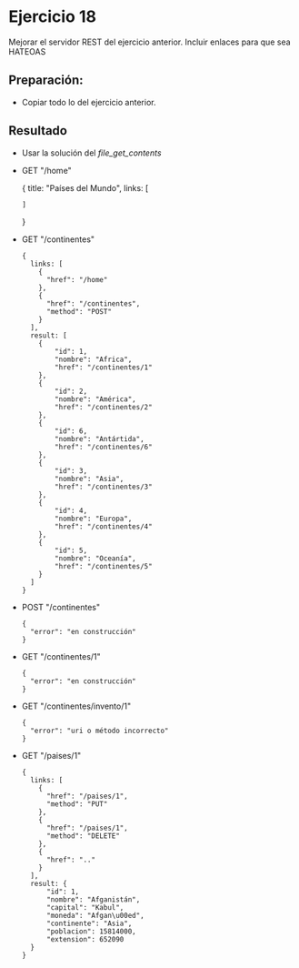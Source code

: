 Ejercicio 18
============

Mejorar el servidor REST del ejercicio anterior.
Incluir enlaces para que sea HATEOAS

## Preparación:

  - Copiar todo lo del ejercicio anterior.

## Resultado

  - Usar la solución del *file_get_contents*

  - GET "/home"

      {
        title: "Países del Mundo",
        links: [

        ]        
      }

  - GET "/continentes"

        {
          links: [
            {
              "href": "/home"
            },
            {
              "href": "/continentes",
              "method": "POST"
            }
          ],          
          result: [
            {
                "id": 1,
                "nombre": "Africa",
                "href": "/continentes/1"
            },
            {
                "id": 2,
                "nombre": "América",
                "href": "/continentes/2"
            },
            {
                "id": 6,
                "nombre": "Antártida",
                "href": "/continentes/6"
            },
            {
                "id": 3,
                "nombre": "Asia",
                "href": "/continentes/3"
            },
            {
                "id": 4,
                "nombre": "Europa",
                "href": "/continentes/4"
            },
            {
                "id": 5,
                "nombre": "Oceanía",
                "href": "/continentes/5"
            }
          ]
        }

  - POST "/continentes"

        {
          "error": "en construcción"
        }

  - GET "/continentes/1"

        {
          "error": "en construcción"          
        }

  - GET "/continentes/invento/1"

        {
          "error": "uri o método incorrecto"
        }

  - GET "/paises/1"

        {
          links: [
            {
              "href": "/paises/1",
              "method": "PUT"
            },
            {
              "href": "/paises/1",
              "method": "DELETE"
            },
            {
              "href": ".."
            }
          ],
          result: {
              "id": 1,
              "nombre": "Afganistán",
              "capital": "Kabul",
              "moneda": "Afgan\u00ed",
              "continente": "Asia",
              "poblacion": 15814000,
              "extension": 652090
          }         
        }
